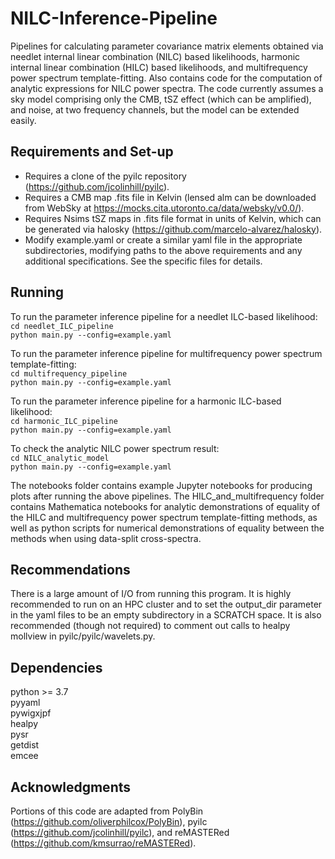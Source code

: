 # NILC-Inference-Pipeline
Pipelines for calculating parameter covariance matrix elements obtained via needlet internal linear combination (NILC) based likelihoods, harmonic internal linear combination (HILC) based likelihoods, and multifrequency power spectrum template-fitting. Also contains code for the computation of analytic expressions for NILC power spectra. The code currently assumes a sky model comprising only the CMB, tSZ effect (which can be amplified), and noise, at two frequency channels, but the model can be extended easily.

## Requirements and Set-up
 - Requires a clone of the pyilc repository (https://github.com/jcolinhill/pyilc). 
 - Requires a CMB map .fits file in Kelvin (lensed alm can be downloaded from WebSky at https://mocks.cita.utoronto.ca/data/websky/v0.0/). 
 - Requires Nsims tSZ maps in .fits file format in units of Kelvin, which can be generated via halosky (https://github.com/marcelo-alvarez/halosky).
 - Modify example.yaml or create a similar yaml file in the appropriate subdirectories, modifying paths to the above requirements and any additional specifications. See the specific files for details.

## Running
To run the parameter inference pipeline for a needlet ILC-based likelihood:  
```cd needlet_ILC_pipeline```   
```python main.py --config=example.yaml```       

To run the parameter inference pipeline for multifrequency power spectrum template-fitting:  
```cd multifrequency_pipeline```       
```python main.py --config=example.yaml```  

To run the parameter inference pipeline for a harmonic ILC-based likelihood:  
```cd harmonic_ILC_pipeline```       
```python main.py --config=example.yaml``` 

To check the analytic NILC power spectrum result:  
```cd NILC_analytic_model```   
```python main.py --config=example.yaml```  

The notebooks folder contains example Jupyter notebooks for producing plots after running the above pipelines. The HILC_and_multifrequency folder contains Mathematica notebooks for analytic demonstrations of equality of the HILC and multifrequency power spectrum template-fitting methods, as well as python scripts for numerical demonstrations of equality between the methods when using data-split cross-spectra.

## Recommendations
There is a large amount of I/O from running this program. It is highly recommended to run on an HPC cluster and to set the output_dir parameter in the yaml files to be an empty subdirectory in a SCRATCH space. It is also recommended (though not required) to comment out calls to healpy mollview in pyilc/pyilc/wavelets.py.

## Dependencies
python >= 3.7   
pyyaml  
pywigxjpf  
healpy  
pysr  
getdist  
emcee  

## Acknowledgments
Portions of this code are adapted from PolyBin (https://github.com/oliverphilcox/PolyBin), pyilc (https://github.com/jcolinhill/pyilc), and reMASTERed (https://github.com/kmsurrao/reMASTERed).

